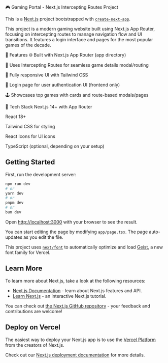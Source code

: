 
🎮 Gaming Portal - Next.js Intercepting Routes Project

This is a [Next.js](https://nextjs.org) project bootstrapped with [`create-next-app`](https://nextjs.org/docs/app/api-reference/cli/create-next-app).

This project is a modern gaming website built using Next.js App Router, focusing on intercepting routes to manage navigation flow and UI transitions. It features a login interface and pages for the most popular games of the decade.

🚀 Features
🌐 Built with Next.js App Router (app directory)

🧭 Uses Intercepting Routes for seamless game details modal/routing

🎨 Fully responsive UI with Tailwind CSS

🔐 Login page for user authentication UI (frontend only)

🕹️ Showcases top games with cards and route-based modals/pages


🔧 Tech Stack
Next.js 14+ with App Router

React 18+

Tailwind CSS for styling

React Icons for UI icons

TypeScript (optional, depending on your setup)




## Getting Started

First, run the development server:

```bash
npm run dev
# or
yarn dev
# or
pnpm dev
# or
bun dev
```

Open [http://localhost:3000](http://localhost:3000) with your browser to see the result.

You can start editing the page by modifying `app/page.tsx`. The page auto-updates as you edit the file.

This project uses [`next/font`](https://nextjs.org/docs/app/building-your-application/optimizing/fonts) to automatically optimize and load [Geist](https://vercel.com/font), a new font family for Vercel.

## Learn More

To learn more about Next.js, take a look at the following resources:

- [Next.js Documentation](https://nextjs.org/docs) - learn about Next.js features and API.
- [Learn Next.js](https://nextjs.org/learn) - an interactive Next.js tutorial.

You can check out [the Next.js GitHub repository](https://github.com/vercel/next.js) - your feedback and contributions are welcome!

## Deploy on Vercel

The easiest way to deploy your Next.js app is to use the [Vercel Platform](https://vercel.com/new?utm_medium=default-template&filter=next.js&utm_source=create-next-app&utm_campaign=create-next-app-readme) from the creators of Next.js.

Check out our [Next.js deployment documentation](https://nextjs.org/docs/app/building-your-application/deploying) for more details.
